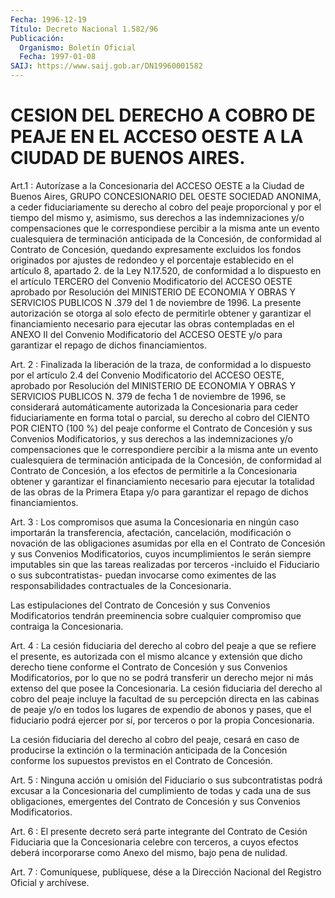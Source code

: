 ```yaml
---
Fecha: 1996-12-19
Título: Decreto Nacional 1.582/96
Publicación:
  Organismo: Boletín Oficial
  Fecha: 1997-01-08
SAIJ: https://www.saij.gob.ar/DN19960001582
---
```

# CESION DEL DERECHO A COBRO DE PEAJE EN EL ACCESO OESTE A LA CIUDAD DE BUENOS AIRES.

<a id="1"></a>
Art.1 : Autorízase a la Concesionaria del  ACCESO  OESTE  a la Ciudad  de  Buenos  Aires,  GRUPO  CONCESIONARIO DEL OESTE SOCIEDAD ANONIMA, a ceder fiduciariamente su  derecho  al  cobro  del  peaje proporcional y por el tiempo del mismo y, asimismo, sus derechos  a las   indemnizaciones  y/o  compensaciones  que  le  correspondiese percibir  a  la  misma  ante  un evento cualesquiera de terminación anticipada  de  la  Concesión,  de    conformidad  al  Contrato  de Concesión, quedando expresamente excluidos  los  fondos  originados por ajustes de redondeo y el porcentaje establecido en el  artículo 8, apartado 2. de la Ley N.17.520, de conformidad a lo dispuesto en el  artículo  TERCERO  del  Convenio Modificatorio del ACCESO OESTE aprobado  por  Resolución del MINISTERIO  DE  ECONOMIA  Y  OBRAS  Y SERVICIOS PUBLICOS  N .379  del 1 de noviembre de 1996. La presente autorización  se otorga al solo  efecto  de  permitirle  obtener  y garantizar el financiamiento  necesario  para  ejecutar  las  obras contempladas  en  el ANEXO II del Convenio Modificatorio del ACCESO OESTE  y/o para garantizar  el  repago  de  dichos  financiamientos.

<a id="2"></a>
Art. 2 :  Finalizada la liberación de la traza, de conformidad a lo dispuesto por el artículo 2.4 del Convenio Modificatorio del ACCESO OESTE, aprobado por Resolución del MINISTERIO DE ECONOMIA Y OBRAS Y SERVICIOS PUBLICOS  N. 379  de  fecha  1  de  noviembre de 1996, se considerará automáticamente autorizada la Concesionaria  para ceder fiduciariamente  en forma total o parcial, su derecho al cobro  del CIENTO POR CIENTO  (100  %)  del  peaje  conforme  el  Contrato  de Concesión  y  sus  Convenios  Modificatorios,  y sus derechos a las indemnizaciones y/o compensaciones que le correspondiere percibir a la misma ante un evento cualesquiera de terminación  anticipada  de la  Concesión,  de  conformidad  al  Contrato  de  Concesión, a los efectos  de  permitirle a la Concesionaria obtener y garantizar  el financiamiento necesario para ejecutar la totalidad de las obras de la Primera Etapa y/o para garantizar el repago de dichos financiamientos.

<a id="3"></a>
Art. 3 : Los compromisos  que asuma la Concesionaria en ningún caso importarán la transferencia,  afectación, cancelación, modificación o novación de las obligaciones  asumidas por ella en el Contrato de Concesión y sus Convenios Modificatorios,  cuyos incumplimientos le serán siempre imputables sin que las tareas realizadas por terceros -incluido  el  Fiduciario o sus subcontratistas-  puedan  invocarse como  eximentes  de   las  responsabilidades  contractuales  de  la Concesionaria.

Las  estipulaciones del  Contrato  de  Concesión  y  sus  Convenios Modificatorios  tendrán preeminencia sobre cualquier compromiso que contraiga la Concesionaria.

<a id="4"></a>
Art. 4 : La cesión  fiduciaria del derecho al cobro del peaje a que se refiere el presente,  es  autorizada  con  el  mismo  alcance  y extensión que dicho derecho tiene conforme el Contrato de Concesión y  sus  Convenios Modificatorios, por lo que no se podrá transferir un derecho  mejor ni más extenso del que posee la Concesionaria. La cesión fiduciaria  del  derecho  al  cobro  del  peaje  incluye  la facultad  de  su  percepción directa en las cabinas de peaje y/o en todos los lugares de  expendio de abonos y pases, que el fiduciario podrá ejercer por sí, por  terceros  o  por la propia Concesionaria.

La cesión fiduciaria del derecho al cobro del peaje, cesará en caso de  producirse  la  extinción  o la terminación  anticipada  de  la Concesión  conforme  los supuestos  previstos  en  el  Contrato  de Concesión.

<a id="5"></a>
Art. 5 : Ninguna acción u omisión del Fiduciario o sus subcontratistas podrá  excusar  a la Concesionaria del cumplimiento de todas y cada una de sus obligaciones, emergentes del Contrato de Concesión y sus Convenios Modificatorios.

<a id="6"></a>
Art. 6 : El presente decreto será  parte integrante del Contrato de Cesión  Fiduciaria que la Concesionaria  celebre  con  terceros,  a cuyos efectos  deberá  incorporarse como Anexo del mismo, bajo pena de nulidad.

<a id="7"></a>
Art. 7 : Comuníquese, publíquese,  dése a la Dirección Nacional del Registro Oficial y archívese.